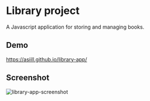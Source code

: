 # Library project
A Javascript application for storing and managing books.

## Demo
https://asiill.github.io/library-app/

## Screenshot
![library-app-screenshot](https://github.com/asiill/library-app/assets/9745019/5160c5dc-f9eb-4958-8cc2-befd7b32022e)
